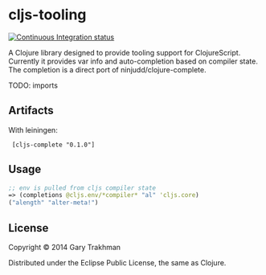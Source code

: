 # cljs-tooling

[![Continuous Integration status](https://secure.travis-ci.org/gtrak/cljs-tooling.png)](http://travis-ci.org/gtrak/cljs-tooling)

A Clojure library designed to provide tooling support for ClojureScript.
Currently it provides var info and auto-completion based on compiler state. The completion is a direct port of ninjudd/clojure-complete.

TODO:
imports

## Artifacts

With leiningen:

     [cljs-complete "0.1.0"]

## Usage

```clojure
;; env is pulled from cljs compiler state
=> (completions @cljs.env/*compiler* "al" 'cljs.core)
("alength" "alter-meta!")
```

## License

Copyright © 2014 Gary Trakhman

Distributed under the Eclipse Public License, the same as Clojure.
